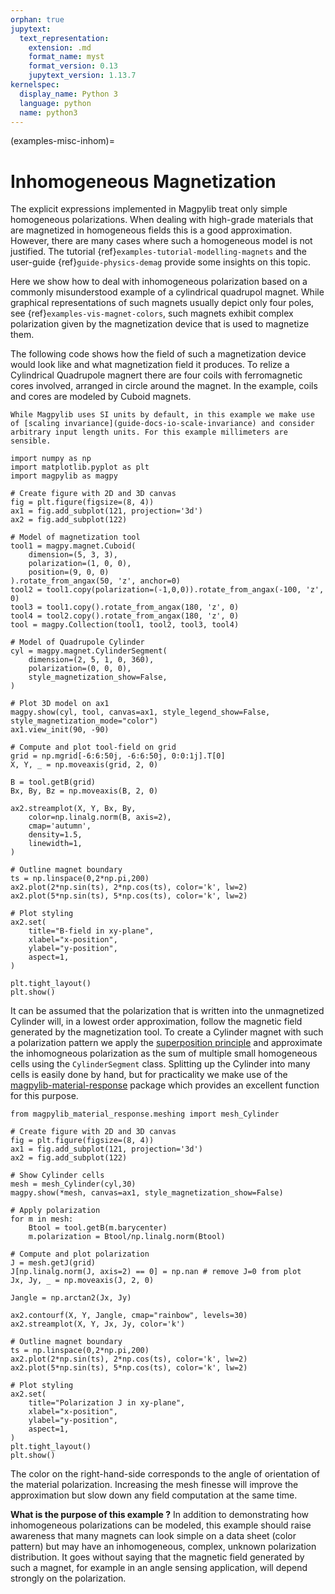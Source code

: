 ```yaml
---
orphan: true
jupytext:
  text_representation:
    extension: .md
    format_name: myst
    format_version: 0.13
    jupytext_version: 1.13.7
kernelspec:
  display_name: Python 3
  language: python
  name: python3
---
```


(examples-misc-inhom)=

# Inhomogeneous Magnetization

The explicit expressions implemented in Magpylib treat only simple homogeneous polarizations. When dealing with high-grade materials that are magnetized in homogeneous fields this is a good approximation. However, there are many cases where such a homogeneous model is not justified. The tutorial {ref}`examples-tutorial-modelling-magnets` and the user-guide {ref}`guide-physics-demag` provide some insights on this topic.

Here we show how to deal with inhomogeneous polarization based on a commonly misunderstood example of a cylindrical quadrupol magnet. While graphical representations of such magnets usually depict only four poles, see {ref}`examples-vis-magnet-colors`, such magnets exhibit complex polarization given by the magnetization device that is used to magnetize them.

The following code shows how the field of such a magnetization device would look like and what magnetization field it produces. To relize a Cylindrical Quadrupole magnert there are four coils with ferromagnetic cores involved, arranged in circle around the magnet. In the example, coils and cores are modeled by Cuboid magnets.

```{note}
While Magpylib uses SI units by default, in this example we make use of [scaling invariance](guide-docs-io-scale-invariance) and consider arbitrary input length units. For this example millimeters are sensible.
```

```{code-cell} ipython
import numpy as np
import matplotlib.pyplot as plt
import magpylib as magpy

# Create figure with 2D and 3D canvas
fig = plt.figure(figsize=(8, 4))
ax1 = fig.add_subplot(121, projection='3d')
ax2 = fig.add_subplot(122)

# Model of magnetization tool
tool1 = magpy.magnet.Cuboid(
    dimension=(5, 3, 3),
    polarization=(1, 0, 0),
    position=(9, 0, 0)
).rotate_from_angax(50, 'z', anchor=0)
tool2 = tool1.copy(polarization=(-1,0,0)).rotate_from_angax(-100, 'z', 0)
tool3 = tool1.copy().rotate_from_angax(180, 'z', 0)
tool4 = tool2.copy().rotate_from_angax(180, 'z', 0)
tool = magpy.Collection(tool1, tool2, tool3, tool4)

# Model of Quadrupole Cylinder
cyl = magpy.magnet.CylinderSegment(
    dimension=(2, 5, 1, 0, 360),
    polarization=(0, 0, 0),
    style_magnetization_show=False,
)

# Plot 3D model on ax1
magpy.show(cyl, tool, canvas=ax1, style_legend_show=False, style_magnetization_mode="color")
ax1.view_init(90, -90)

# Compute and plot tool-field on grid
grid = np.mgrid[-6:6:50j, -6:6:50j, 0:0:1j].T[0]
X, Y, _ = np.moveaxis(grid, 2, 0)

B = tool.getB(grid)
Bx, By, Bz = np.moveaxis(B, 2, 0)

ax2.streamplot(X, Y, Bx, By,
    color=np.linalg.norm(B, axis=2),
    cmap='autumn',
    density=1.5,
    linewidth=1,
)

# Outline magnet boundary
ts = np.linspace(0,2*np.pi,200)
ax2.plot(2*np.sin(ts), 2*np.cos(ts), color='k', lw=2)
ax2.plot(5*np.sin(ts), 5*np.cos(ts), color='k', lw=2)

# Plot styling
ax2.set(
    title="B-field in xy-plane",
    xlabel="x-position",
    ylabel="y-position",
    aspect=1,
)

plt.tight_layout()
plt.show()
```

It can be assumed that the polarization that is written into the unmagnetized Cylinder will, in a lowest order approximation, follow the magnetic field generated by the magnetization tool. To create a Cylinder magnet with such a polarization pattern we apply the [superposition principle](examples-shapes-superpos) and approximate the inhomogneous polarization as the sum of multiple small homogeneous cells using the `CylinderSegment` class. Splitting up the Cylinder into many cells is easily done by hand, but for practicality we make use of the [magpylib-material-response](https://pypi.org/project/magpylib-material-response/) package which provides an excellent function for this purpose.

```{code-cell} ipython
from magpylib_material_response.meshing import mesh_Cylinder

# Create figure with 2D and 3D canvas
fig = plt.figure(figsize=(8, 4))
ax1 = fig.add_subplot(121, projection='3d')
ax2 = fig.add_subplot(122)

# Show Cylinder cells
mesh = mesh_Cylinder(cyl,30)
magpy.show(*mesh, canvas=ax1, style_magnetization_show=False)

# Apply polarization
for m in mesh:
    Btool = tool.getB(m.barycenter)
    m.polarization = Btool/np.linalg.norm(Btool)

# Compute and plot polarization
J = mesh.getJ(grid)
J[np.linalg.norm(J, axis=2) == 0] = np.nan # remove J=0 from plot
Jx, Jy, _ = np.moveaxis(J, 2, 0)

Jangle = np.arctan2(Jx, Jy)

ax2.contourf(X, Y, Jangle, cmap="rainbow", levels=30)
ax2.streamplot(X, Y, Jx, Jy, color='k')

# Outline magnet boundary
ts = np.linspace(0,2*np.pi,200)
ax2.plot(2*np.sin(ts), 2*np.cos(ts), color='k', lw=2)
ax2.plot(5*np.sin(ts), 5*np.cos(ts), color='k', lw=2)

# Plot styling
ax2.set(
    title="Polarization J in xy-plane",
    xlabel="x-position",
    ylabel="y-position",
    aspect=1,
)
plt.tight_layout()
plt.show()
```

The color on the right-hand-side corresponds to the angle of orientation of the material polarization. Increasing the mesh finesse will improve the approximation but slow down any field computation at the same time.

**What is the purpose of this example ?** In addition to demonstrating how inhomogeneous polarizations can be modeled, this example should raise awareness that many magnets can look simple on a data sheet (color pattern) but may have an inhomogeneous, complex, unknown polarization distribution. It goes without saying that the magnetic field generated by such a magnet, for example in an angle sensing application, will depend strongly on the polarization.
